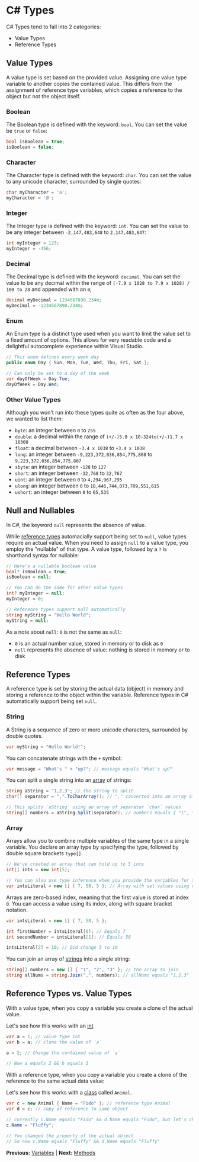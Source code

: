 # C# Types

C# Types tend to fall into 2 categories:

* Value Types
* Reference Types

## Value Types

A value type is set based on the provided value. Assigning one value type variable to another copies the contained value. This differs from the assignment of reference type variables, which copies a reference to the object but not the object itself.

### Boolean

The Boolean type is defined with the keyword: `bool`. You can set the value be `true` or `false`:

```cs
bool isBoolean = true;
isBoolean = false;
```

### Character

The Character type is defined with the keyword: `char`. You can set the value to any unicode character, surrounded by single quotes:

```cs
char myCharacter = 'a';
myCharacter = '@';
```

### Integer

The Integer type is defined with the keyword: `int`. You can set the value to be any integer between `-2,147,483,648` to `2,147,483,647`:

```cs
int myInteger = 123;
myInteger = -456;
```

### Decimal

The Decimal type is defined with the keyword: `decimal`. You can set the value to be any decimal within the range of `(-7.9 x 1028 to 7.9 x 1028) / 100 to 28` and appended with an `m`;

```cs
decimal myDecimal = 1234567890.234m;
myDecimal = -1234567890.234m;
```

### Enum

An Enum type is a distinct type used when you want to limit the value set to a fixed amount of options. This allows for very readable code and a delightful autocomplete experience within Visual Studio.

```cs
// This enum defines every week day
public enum Day { Sun, Mon, Tue, Wed, Thu, Fri, Sat };

// Can only be set to a day of the week
var dayOfWeek = Day.Tue;
dayOfWeek = Day.Wed;
```

### Other Value Types

Although you won't run into these types quite as often as the four above, we wanted to list them:

* `byte`: an integer between `0` to `255`
* `double`: a decimal within the range of `(+/-)5.0 x 10-324to(+/-)1.7 x 10308`
* `float`: a decimal between `-3.4 x 1038` to `+3.4 x 1038`
* `long`: an integer between `-9,223,372,036,854,775,808` to `9,223,372,036,854,775,807`
* `sbyte`: an integer between `-128` to `127`
* `short`: an integer between `-32,768` to `32,767`
* `uint`: an integer between `0` to `4,294,967,295`
* `ulong`: an integer between `0` to `18,446,744,073,709,551,615`
* `ushort`: an integer between `0` to `65,535`

## Null and Nullables

In C#, the keyword `null` represents the absence of value.

While [reference types](#reference-types) automacially support being set to `null`, value types require an actual value. When you need to assign `null` to a value type, you employ the "nullable" of that type. A value type, followed by a `?` is shorthand syntax for nullable:

```cs
// Here's a nullable boolean value
bool? isBoolean = true;
isBoolean = null;

// You can do the same for other value types
int? myInteger = null;
myInteger = 0;

// Reference types support null automatically
string myString = "Hello World";
myString = null;
```

As a note about `null`: `0` is not the same as `null`:

* `0` is an actual number value, stored in memory or to disk as `0`
* `null` represents the absence of value: nothing is stored in memory or to disk

## Reference Types

A reference type is set by storing the actual data (object) in memory and storing a reference to the object within the variable. Reference types in C# automatically support being set `null`.

### String

A String is a sequence of zero or more unicode characters, surrounded by double quotes.

```cs
var myString = "Hello World!";
```

You can concatenate strings with the `+` symbol:

```cs
var message = "What's " + "up?"; // message equals "What's up?"
```

You can split a single string into an [array](#array) of strings:

```cs
string aString = "1,2,3"; // the string to split
char[] separator = ",".ToCharArray(); // "," converted into an array of characters

// This splits `aString` using an array of separator `char` values
string[] numbers = aString.Split(separator); // numbers equals { "1", "2", "3" };
```

### Array

Arrays allow you to combine multiple variables of the same type in a single variable. You declare an array type by specifying the type, followed by double square brackets `type[]`.

```cs
// We've created an array that can hold up to 5 ints
int[] ints = new int[5];

// You can also use type inference when you provide the variables for the array to contain
var intsLiteral = new [] { 7, 58, 5 }; // Array with set values using curly bracket notation
```

Arrays are zero-based index, meaning that the first value is stored at index `0`. You can access a value using its index, along with square bracket notation.

```cs
var intsLiteral = new [] { 7, 58, 5 };

int firstNumber = intsLiteral[0]; // Equals 7
int secondNumber = intsLiteral[1]; // Equals 58

intsLiteral[2] = 10; // Did change 5 to 10
```

You can join an array of [strings](#strings) into a single string:

```cs
string[] numbers = new [] { "1", "2", "3" }; // the array to join
string allNums = string.Join(",", numbers); // allNums equals "1,2,3"
```

## Reference Types vs. Value Types

With a value type, when you copy a variable you create a clone of the actual value.

Let's see how this works with an [int](#integer)

```cs
var a = 1; // value type int
var b = a; // clone the value of `a`

a = 2; // Change the contained value of `a`

// Now a equals 2 && b equals 1
```

With a reference type, when you copy a variable you create a clone of the reference to the same actual data value:

Let's see how this works with a [class](classes.markdown#classes) called `Animal`.

```cs
var c = new Animal { Name = "Fido" }; // reference type Animal
var d = c; // copy of reference to same object

// currently c.Name equals "Fido" && d.Name equals "Fido", but let's change that:
c.Name = "Fluffy";

// You changed the property of the actual object
// So now c.Name equals "Fluffy" && d.Name equals "Fluffy"
```

**Previous:** [Variables](variables.markdown) |
**Next:** [Methods](methods.markdown)
